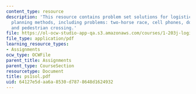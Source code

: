 ```yaml
---
content_type: resource
description: 'This resource contains problem set solutions for logistical and transportation
  planning methods, including problems: two-horse race, cell phones, dogs in the woods,
  and pedestrian crossing.'
file: https://ol-ocw-studio-app-qa.s3.amazonaws.com/courses/1-203j-logistical-and-transportation-planning-methods-fall-2006/64127e5daa6a8530d7878648d1624932_ps1sol.pdf
file_type: application/pdf
learning_resource_types:
- Assignments
ocw_type: OCWFile
parent_title: Assignments
parent_type: CourseSection
resourcetype: Document
title: ps1sol.pdf
uid: 64127e5d-aa6a-8530-d787-8648d1624932
---
```

